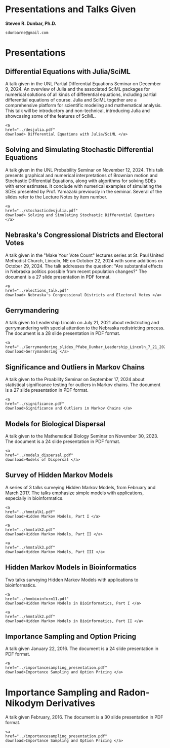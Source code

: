Presentations and Talks Given
=============================

**Steven R. Dunbar, Ph.D.**

`sdunbarne@gmail.com`

# Presentations

## Differential Equations with Julia/SciML

A talk given in the UNL Partial Differential Equations Seminar on
December 9, 2024.  An overview of Julia and the associated SciML
packages for numerical solutions of all kinds of differential
equations, including partial differential equations of course. Julia
and SciML together are a comprehensive platform for scientific
modeling and mathematical analysis. This talk will be introductory and
non-technical, introducing Julia and showcasing some of the features
of SciML.

~~~
<a
href="../desjulia.pdf"
download> Differential Equations with Julia/SciML </a> 
~~~

## Solving and Simulating Stochastic Differential Equations

A talk given in the UNL Probability Seminar on November 12, 2024.
This talk presents graphical and numerical interpretations of Brownian
motion and Stochastic Differential Equations, along with algorithms
for solving SDEs with error estimates.  It conclude with numerical
examples of simulating the SDEs presented by Prof. Yamazaki previously
in the seminar. Several of the slides refer to the Lecture Notes by
item number.

~~~
<a
href="../stochasticdesjulia.pdf"
download> Solving and Simulating Stochastic Differential Equations </a> 
~~~

## Nebraska's Congressional Districts and Electoral Votes

A talk given in the "Make Your Vote Count" lectures series at St. Paul
United Methodist Church, Lincoln, NE on October 22, 2024 with some additions on
October 29, 2024.  The talk addresses the question: "Are substantial
effects in Nebraska politics possible from recent population changes?"
The document is a 27 slide presentation in PDF format.

~~~
<a
href="../elections_talk.pdf"
download> Nebraska's Congressional Districts and Electoral Votes </a> 
~~~

## Gerrymandering

A talk given to Leadership Lincoln on July 21, 2021 about
redistricting and gerrymandering with special attention to the
Nebraska redistricting process.  The document is a 28 slide
presentation in PDF format.

~~~
<a
href="../Gerrymandering_slides_Pfabe_Dunbar_Leadership_Lincoln_7_21_2021.pdf"
download>Gerrymandering </a> 

~~~

## Significance and Outliers in Markov Chains

A talk given to the Proability Seminar on September 17, 2024 about
statistical significance testing for outliers in Markov chains.
The document is a 27 slide presentation in PDF format.

~~~
<a
href="../significance.pdf"
download>Significance and Outliers in Markov Chains </a> 
~~~


## Models for Biological Dispersal

A talk given to the Mathematical Biology Seminar on November 30, 2023.
The document is a 24 slide presentation in PDF format.

~~~
<a
href="../models_dispersal.pdf"
download>Models of Dispersal </a> 
~~~

## Survey of Hidden Markov Models

A series of 3 talks surveying Hidden Markov Models, from February and
March 2017.  The talks emphasize simple models with applications,
especially in bioinformatics.

~~~
<a
href="../hmmtalk1.pdf"
download>Hidden Markov Models, Part I </a>
~~~  
  
~~~
<a
href="../hmmtalk2.pdf"
download>Hidden Markov Models, Part II </a>
~~~  


~~~
<a
href="../hmmtalk3.pdf"
download>Hidden Markov Models, Part III </a>
~~~  

## Hidden Markov Models in Bioinformatics

Two talks surveying Hidden Markov Models with applications
to bioinformatics.

~~~
<a
href="../hmmbioinform11.pdf"
download>Hidden Markov Models in Bioinformatics, Part I </a>
~~~  

~~~
<a
href="../hmmtalk2.pdf"
download>Hidden Markov Models in Bioinformatics, Part II </a>
~~~  

## Importance Sampling and Option Pricing

A talk given January 22, 2016.
The document is a 24 slide presentation in PDF format.

~~~
<a
href="../importancesampling_presentation.pdf"
download>Importance Sampling and Option Pricing </a> 
~~~

# Importance Sampling and Radon-Nikodym Derivatives

A talk given February, 2016.
The document is a 30 slide presentation in PDF format.

~~~
<a
href="../importancesampling_presentation.pdf"
download>Importance Sampling and Option Pricing </a> 
~~~


